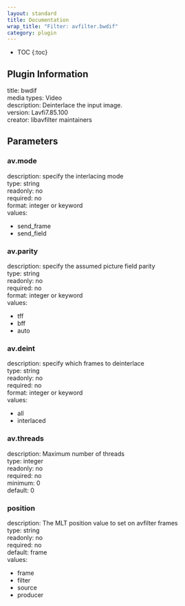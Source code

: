 ```yaml
---
layout: standard
title: Documentation
wrap_title: "Filter: avfilter.bwdif"
category: plugin
---
```

* TOC
{:toc}

## Plugin Information

title: bwdif  
media types:
Video  
description: Deinterlace the input image.  
version: Lavfi7.85.100  
creator: libavfilter maintainers  

## Parameters

### av.mode

  
description:
specify the interlacing mode  
type: string  
readonly: no  
required: no  
format: integer or keyword  
values:  

* send_frame
* send_field

### av.parity

  
description:
specify the assumed picture field parity  
type: string  
readonly: no  
required: no  
format: integer or keyword  
values:  

* tff
* bff
* auto

### av.deint

  
description:
specify which frames to deinterlace  
type: string  
readonly: no  
required: no  
format: integer or keyword  
values:  

* all
* interlaced

### av.threads

  
description:
Maximum number of threads  
type: integer  
readonly: no  
required: no  
minimum: 0  
default: 0  

### position

  
description:
The MLT position value to set on avfilter frames  
type: string  
readonly: no  
required: no  
default: frame  
values:  

* frame
* filter
* source
* producer

